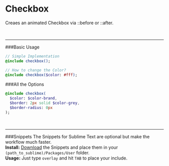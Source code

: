 # Checkbox
Creaes an animated Checkbox via ::before or ::after.<br>

<br><hr>
###Basic Usage

```sass
// Simple Implementation
@include checkbox();

// How to change the Color?
@include checkbox($color: #fff);
```

###All the Options

```sass
@include checkbox(
  $color: $color-brand,
  $border: 2px solid $color-grey,
  $border-radius: 0px
); 
```


<br><hr>
###Snippets
The Snippets for Sublime Text are optional but make the workflow much faster. <br>
**Install:** [Download](https://dl.dropboxusercontent.com/u/7534528/HFC/Relay/snippets.zip) the Snippets and place them in your `(path_to_sublime)/Packages/User` folder.<br>
**Usage:** Just type `overlay` and hit `TAB` to place your include.
